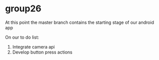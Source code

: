 # group26

At this point the master branch contains the starting stage of our android app

On our to do list:
1) Integrate camera api
2) Develop button press actions
